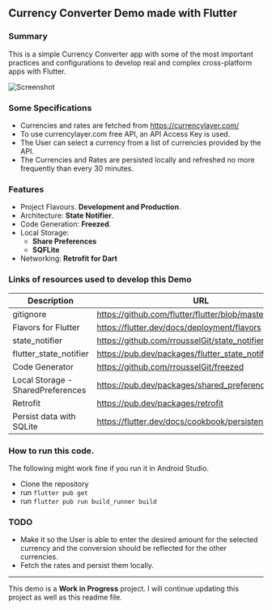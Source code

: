 ## Currency Converter Demo made with Flutter

### Summary

This is a simple Currency Converter app with some of the most important practices and configurations to develop real and complex cross-platform apps with Flutter. 

![Screenshot](screenshot.jpg)

### Some Specifications

- Currencies and rates are fetched from https://currencylayer.com/
- To use currencylayer.com free API, an API Access Key is used.
- The User can select a currency from a list of currencies provided by the API.
- The Currencies and Rates are persisted locally and refreshed no more frequently than every 30 minutes.

### Features

- Project Flavours. **Development and Production**.
- Architecture: **State Notifier**. 
- Code Generation: **Freezed**.
- Local Storage:
  - **Share Preferences**
  - **SQFLite**
- Networking: **Retrofit for Dart**

### Links of resources used to develop this Demo

Description | URL
-- | --
gitignore | https://github.com/flutter/flutter/blob/master/.gitignore
Flavors for Flutter | https://flutter.dev/docs/deployment/flavors
state_notifier | https://github.com/rrousselGit/state_notifier
flutter_state_notifier | https://pub.dev/packages/flutter_state_notifier
Code Generator | https://github.com/rrousselGit/freezed
Local Storage - SharedPreferences | https://pub.dev/packages/shared_preferences
Retrofit | https://pub.dev/packages/retrofit
Persist data with SQLite | https://flutter.dev/docs/cookbook/persistence/sqlite

### How to run this code.

The following might work fine if you run it in Android Studio.

- Clone the repository
- run ``flutter pub get``
- run ``flutter pub run build_runner build``

### TODO

- Make it so the User is able to enter the desired amount for the selected currency and the conversion should be reflected for the other currencies.
- Fetch the rates and persist them locally.

----

This demo is a **Work in Progress** project.  I will continue updating this project as well as this readme file.
